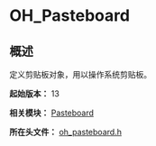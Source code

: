 # OH_Pasteboard
<!--Kit: Basic Services Kit-->
<!--Subsystem: MiscServices-->
<!--Owner: @yangxiaodong41-->
<!--SE: @guo867-->
<!--TSE: @maxiaorong2-->

## 概述

定义剪贴板对象，用以操作系统剪贴板。

**起始版本：** 13

**相关模块：** [Pasteboard](capi-pasteboard.md)

**所在头文件：** [oh_pasteboard.h](capi-oh-pasteboard-h.md)


